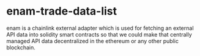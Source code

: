 # enam-trade-data-list
enam is a chainlink external adapter which is used for fetching an external API data into solidity smart contracts so that we could make that centrally managed API data decentralized in the ethereum or any other public blockchain.

